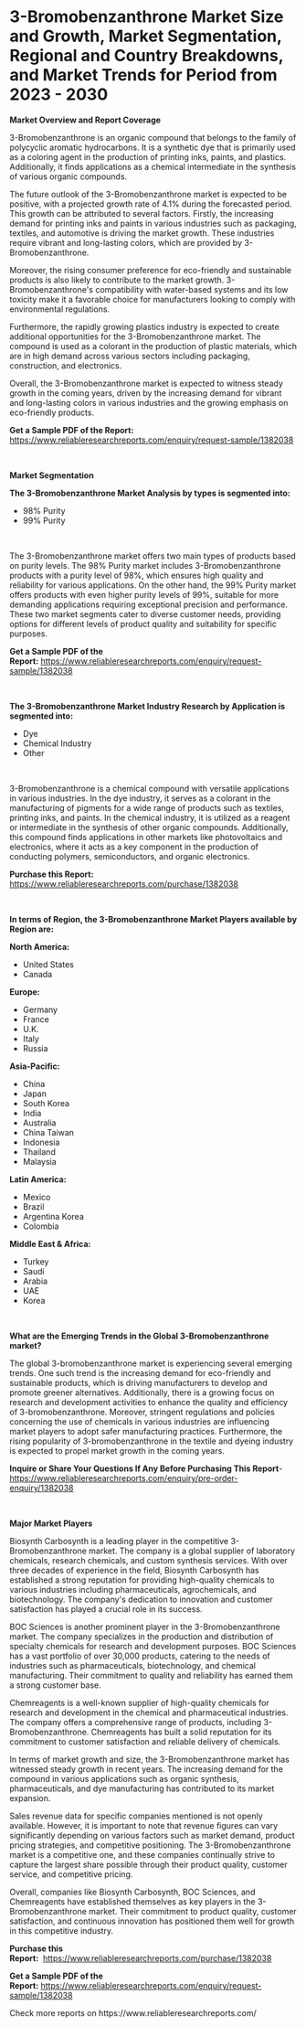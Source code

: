 <p><h1>3-Bromobenzanthrone Market Size and Growth, Market Segmentation, Regional and Country Breakdowns, and Market Trends for Period from 2023 -  2030</h1></p><p><strong>Market Overview and Report Coverage</strong></p>
<p><p>3-Bromobenzanthrone is an organic compound that belongs to the family of polycyclic aromatic hydrocarbons. It is a synthetic dye that is primarily used as a coloring agent in the production of printing inks, paints, and plastics. Additionally, it finds applications as a chemical intermediate in the synthesis of various organic compounds.</p><p>The future outlook of the 3-Bromobenzanthrone market is expected to be positive, with a projected growth rate of 4.1% during the forecasted period. This growth can be attributed to several factors. Firstly, the increasing demand for printing inks and paints in various industries such as packaging, textiles, and automotive is driving the market growth. These industries require vibrant and long-lasting colors, which are provided by 3-Bromobenzanthrone.</p><p>Moreover, the rising consumer preference for eco-friendly and sustainable products is also likely to contribute to the market growth. 3-Bromobenzanthrone's compatibility with water-based systems and its low toxicity make it a favorable choice for manufacturers looking to comply with environmental regulations.</p><p>Furthermore, the rapidly growing plastics industry is expected to create additional opportunities for the 3-Bromobenzanthrone market. The compound is used as a colorant in the production of plastic materials, which are in high demand across various sectors including packaging, construction, and electronics.</p><p>Overall, the 3-Bromobenzanthrone market is expected to witness steady growth in the coming years, driven by the increasing demand for vibrant and long-lasting colors in various industries and the growing emphasis on eco-friendly products.</p></p>
<p><strong>Get a Sample PDF of the Report:</strong> <a href="https://www.reliableresearchreports.com/enquiry/request-sample/1382038">https://www.reliableresearchreports.com/enquiry/request-sample/1382038</a></p>
<p>&nbsp;</p>
<p><strong>Market Segmentation</strong></p>
<p><strong>The 3-Bromobenzanthrone Market Analysis by types is segmented into:</strong></p>
<p><ul><li>98% Purity</li><li>99% Purity</li></ul></p>
<p>&nbsp;</p>
<p><p>The 3-Bromobenzanthrone market offers two main types of products based on purity levels. The 98% Purity market includes 3-Bromobenzanthrone products with a purity level of 98%, which ensures high quality and reliability for various applications. On the other hand, the 99% Purity market offers products with even higher purity levels of 99%, suitable for more demanding applications requiring exceptional precision and performance. These two market segments cater to diverse customer needs, providing options for different levels of product quality and suitability for specific purposes.</p></p>
<p><strong>Get a Sample PDF of the Report:</strong>&nbsp;<a href="https://www.reliableresearchreports.com/enquiry/request-sample/1382038">https://www.reliableresearchreports.com/enquiry/request-sample/1382038</a></p>
<p>&nbsp;</p>
<p><strong>The 3-Bromobenzanthrone Market Industry Research by Application is segmented into:</strong></p>
<p><ul><li>Dye</li><li>Chemical Industry</li><li>Other</li></ul></p>
<p>&nbsp;</p>
<p><p>3-Bromobenzanthrone is a chemical compound with versatile applications in various industries. In the dye industry, it serves as a colorant in the manufacturing of pigments for a wide range of products such as textiles, printing inks, and paints. In the chemical industry, it is utilized as a reagent or intermediate in the synthesis of other organic compounds. Additionally, this compound finds applications in other markets like photovoltaics and electronics, where it acts as a key component in the production of conducting polymers, semiconductors, and organic electronics.</p></p>
<p><strong>Purchase this Report:</strong>&nbsp; <a href="https://www.reliableresearchreports.com/purchase/1382038">https://www.reliableresearchreports.com/purchase/1382038</a></p>
<p>&nbsp;</p>
<p><strong>In terms of Region, the 3-Bromobenzanthrone Market Players available by Region are:</strong></p>
<p>
    <p> <strong> North America: </strong>
        <ul>
            <li>United States</li>
            <li>Canada</li>
        </ul>
        </p> 
    <p> <strong> Europe: </strong>
        <ul>
            <li>Germany</li>
            <li>France</li>
            <li>U.K.</li>
            <li>Italy</li>
            <li>Russia</li>
        </ul>
        </p> 
    <p> <strong> Asia-Pacific: </strong>
        <ul>
            <li>China</li>
            <li>Japan</li>
            <li>South Korea</li>
            <li>India</li>
            <li>Australia</li>
            <li>China Taiwan</li>
            <li>Indonesia</li>
            <li>Thailand</li>
            <li>Malaysia</li>
        </ul>
        </p> 
    <p> <strong> Latin America: </strong>
        <ul>
            <li>Mexico</li>
            <li>Brazil</li>
            <li>Argentina Korea</li>
            <li>Colombia</li>
        </ul>
        </p> 
    <p> <strong> Middle East & Africa: </strong>
        <ul>
            <li>Turkey</li>
            <li>Saudi</li>
            <li>Arabia</li>
            <li>UAE</li>
            <li>Korea</li>
        </ul>
    </p>
    </p>
<p>&nbsp;</p>
<p><strong>What are the Emerging Trends in the Global 3-Bromobenzanthrone market?</strong></p>
<p><p>The global 3-bromobenzanthrone market is experiencing several emerging trends. One such trend is the increasing demand for eco-friendly and sustainable products, which is driving manufacturers to develop and promote greener alternatives. Additionally, there is a growing focus on research and development activities to enhance the quality and efficiency of 3-bromobenzanthrone. Moreover, stringent regulations and policies concerning the use of chemicals in various industries are influencing market players to adopt safer manufacturing practices. Furthermore, the rising popularity of 3-bromobenzanthrone in the textile and dyeing industry is expected to propel market growth in the coming years.</p></p>
<p><strong>Inquire or Share Your Questions If Any Before Purchasing This Report</strong>- <a href="https://www.reliableresearchreports.com/enquiry/pre-order-enquiry/1382038">https://www.reliableresearchreports.com/enquiry/pre-order-enquiry/1382038</a></p>
<p>&nbsp;</p>
<p><strong>Major Market Players</strong></p>
<p><p>Biosynth Carbosynth is a leading player in the competitive 3-Bromobenzanthrone market. The company is a global supplier of laboratory chemicals, research chemicals, and custom synthesis services. With over three decades of experience in the field, Biosynth Carbosynth has established a strong reputation for providing high-quality chemicals to various industries including pharmaceuticals, agrochemicals, and biotechnology. The company's dedication to innovation and customer satisfaction has played a crucial role in its success.</p><p>BOC Sciences is another prominent player in the 3-Bromobenzanthrone market. The company specializes in the production and distribution of specialty chemicals for research and development purposes. BOC Sciences has a vast portfolio of over 30,000 products, catering to the needs of industries such as pharmaceuticals, biotechnology, and chemical manufacturing. Their commitment to quality and reliability has earned them a strong customer base.</p><p>Chemreagents is a well-known supplier of high-quality chemicals for research and development in the chemical and pharmaceutical industries. The company offers a comprehensive range of products, including 3-Bromobenzanthrone. Chemreagents has built a solid reputation for its commitment to customer satisfaction and reliable delivery of chemicals.</p><p>In terms of market growth and size, the 3-Bromobenzanthrone market has witnessed steady growth in recent years. The increasing demand for the compound in various applications such as organic synthesis, pharmaceuticals, and dye manufacturing has contributed to its market expansion.</p><p>Sales revenue data for specific companies mentioned is not openly available. However, it is important to note that revenue figures can vary significantly depending on various factors such as market demand, product pricing strategies, and competitive positioning. The 3-Bromobenzanthrone market is a competitive one, and these companies continually strive to capture the largest share possible through their product quality, customer service, and competitive pricing.</p><p>Overall, companies like Biosynth Carbosynth, BOC Sciences, and Chemreagents have established themselves as key players in the 3-Bromobenzanthrone market. Their commitment to product quality, customer satisfaction, and continuous innovation has positioned them well for growth in this competitive industry.</p></p>
<p><strong>Purchase this Report:</strong>&nbsp;&nbsp;<a href="https://www.reliableresearchreports.com/purchase/1382038">https://www.reliableresearchreports.com/purchase/1382038</a></p>
<p></p>
<p><strong>Get a Sample PDF of the Report:</strong>&nbsp;<a href="https://www.reliableresearchreports.com/enquiry/request-sample/1382038">https://www.reliableresearchreports.com/enquiry/request-sample/1382038</a></p>
<p>Check more reports on https://www.reliableresearchreports.com/</p>